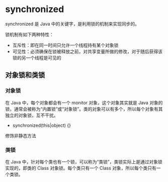 # synchronized
synchronized 是 Java 中的关键字，是利用锁的机制来实现同步的。

锁机制有如下两种特性：
* 互斥性：即在同一时间只允许一个线程持有某个对象锁
* 可见性：必须确保在锁被释放之前，对共享变量所做的修改，对于随后获得该锁的另一个线程是可见的

## 对象锁和类锁

### 对象锁

在 Java 中，每个对象都会有一个 monitor 对象，这个对象其实就是 Java 对象的锁，通常会被称为“内置锁”或“对象锁”。类的对象可以有多个，所以每个对象有其独立的对象锁，互不干扰。

* synchronized(this|object) {}

修饰非静态方法

### 类锁

在 Java 中，针对每个类也有一个锁，可以称为“类锁”，类锁实际上是通过对象锁实现的，即类的 Class 对象锁。每个类只有一个 Class 对象，所以每个类只有一个类锁。











